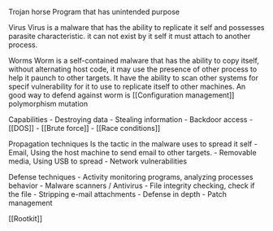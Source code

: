 Trojan horse
	Program that has unintended purpose

Virus
	Virus is a malware that has the ability to replicate it self and possesses parasite characteristic. it can not exist by it self it must attach to another process. 
	
Worms
	Worm is a self-contained malware that has the ability to copy itself, without alternating host code, it may use the presence of other process to help it paunch to other targets. It have the ability to scan other systems for specif vulnerability for it to use to replicate itself to other machines.
	An good way to defend against worm is [[Configuration management]]
	polymorphism
	mutation

Capabilities
	-	Destroying data
	-	Stealing information
	-	Backdoor access 
	-	[[DOS]]
	-	[[Brute force]]
	-	[[Race conditions]]
	
Propagation techniques 
	Is the tactic in the malware uses to spread it self
	-	Email, Using the host machine to send email to other targets. 
	-	Removable media, Using USB to spread
	-	Network vulnerabilities
	
Defense techniques
	-	Activity monitoring programs, analyzing processes behavior
	-	Malware scanners / Antivirus
	-	File integrity checking, check if the file 
	-	Stripping e-mail attachments
	-	Defense in depth
	-	Patch management
	
[[Rootkit]]